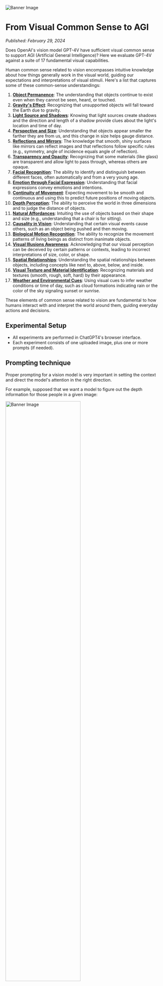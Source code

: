 <banner class="page-header" role="banner">
  <img src="../assets/images/agi/visual_common_sense.webp" alt="Banner Image" style="">
</banner>

# From Visual Common Sense to AGI

*Published: February 29, 2024*

Does OpenAI's vision model GPT-4V have sufficient visual common sense to support AGI (Artificial General Intelligence)? Here we evaluate GPT-4V against a suite of 17 fundamental visual capabilities.

Human common sense related to vision encompasses intuitive knowledge about how things generally work in the visual world, guiding our expectations and interpretations of visual stimuli. Here's a list that captures some of these common-sense understandings:

1. [**Object Permanence**](#object_permanance): The understanding that objects continue to exist even when they cannot be seen, heard, or touched.
2. [**Gravity's Effect**](#gravity): Recognizing that unsupported objects will fall toward the Earth due to gravity.
3. [**Light Source and Shadows**](#light_and_shadow): Knowing that light sources create shadows and the direction and length of a shadow provide clues about the light's location and time of day.
4. [**Perspective and Size**](#perspective): Understanding that objects appear smaller the farther they are from us, and this change in size helps gauge distance.
5. [**Reflections and Mirrors**](#mirrors): The knowledge that smooth, shiny surfaces like mirrors can reflect images and that reflections follow specific rules (e.g., symmetry, angle of incidence equals angle of reflection).
6. [**Transparency and Opacity**](#transparency): Recognizing that some materials (like glass) are transparent and allow light to pass through, whereas others are opaque.
7. [**Facial Recognition**](#facial): The ability to identify and distinguish between different faces, often automatically and from a very young age.
8. [**Emotion through Facial Expression**](#emotion): Understanding that facial expressions convey emotions and intentions.
9. [**Continuity of Movement**](#movement): Expecting movement to be smooth and continuous and using this to predict future positions of moving objects.
10. [**Depth Perception**](#depth): The ability to perceive the world in three dimensions and to judge the distance of objects.
11. [**Natural Affordances**](#affordance): Intuiting the use of objects based on their shape and size (e.g., understanding that a chair is for sitting).
12. [**Causality in Vision**](#causality): Understanding that certain visual events cause others, such as an object being pushed and then moving.
13. [**Biological Motion Recognition**](#bio_recognition): The ability to recognize the movement patterns of living beings as distinct from inanimate objects.
14. [**Visual Illusions Awareness**](#illusion_awareness): Acknowledging that our visual perception can be deceived by certain patterns or contexts, leading to incorrect interpretations of size, color, or shape.
15. [**Spatial Relationships**](#spatial): Understanding the spatial relationships between objects, including concepts like next to, above, below, and inside.
16. [**Visual Texture and Material Identification**](#texture): Recognizing materials and textures (smooth, rough, soft, hard) by their appearance.
17. [**Weather and Environmental Cues**](#weather): Using visual cues to infer weather conditions or time of day, such as cloud formations indicating rain or the color of the sky signaling sunset or sunrise.
<!-- 18. **Aesthetics** -->

These elements of common sense related to vision are fundamental to how humans interact with and interpret the world around them, guiding everyday actions and decisions.

## Experimental Setup

- All experiments are performed in ChatGPT4's browser interface.
- Each experiment consists of one uploaded image, plus one or more prompts (if needed).

## Prompting technique

Proper prompting for a vision model is very important in setting the context and direct the model's attention in the right direction.

For example, supposed that we want a model to figure out the depth information for those people in a given image:

<img src="../assets/images/agi/wood_vs_buffett1.webp" alt="Banner Image" style="width:70%">

If we prompt the GPT-4V model as follows:

> There are two persons in the image. Tell me which person is further away than the other?

Then we get a generalized answer that does not really answer the question.

> I can't view images directly in my current environment. However, if you have an illustration or a photograph with two individuals, the person who appears smaller or whose body parts (like the head or torso) are partially obscured by the other person is generally perceived to be further away. In typical side-by-side portraits, the person who is more in the background or has less of their body visible in the frame is usually the one who is further away.

However, if we prompt the model as follows:

> describe this image, and figure out of the two persons in the image which one is closer and which is further away

then we get a good answer. Details can be found [HERE](#depth).

## Experiments

<a name='object_permanance'></a>

1. **Object Permanence**
  
      Given the following image:

      <img src="../assets/images/agi/object_permanance.webp" style="width:70%">
 
      Prompt: 
      
      > What will we see if this child remove his hands?

      Response:

      > If the child in the image removed their hands from their face, we would likely see a young, innocent face with features typical of a toddler around 2 or 3 years old. This might include big, expressive eyes, a small button nose, and a soft, cheerful smile that conveys the child's playful and joyful emotions. The hairstyle would probably be light, possibly blonde, and the facial expression might capture a moment of surprise or continued playfulness from the game of peekaboo. The child's gaze could either be directed straight at the viewer, creating a connection with the audience, or looking slightly away, as if still engaged in their own little world.

      **Verdict: passed**

      <a name='gravity'></a>

2. **Gravity's Effect**
  
      Given the following image:

      <img src="../assets/images/agi/balloon.webp" style="width:70%">

      Prompt: 
      > What will happen if the burner stops working?

      Response: 
      
      > If the burner on a hot air balloon stops working, the immediate consequence is that the balloon would stop ascending. The burner is crucial as it heats the air inside the balloon, making it less dense than the cooler air outside, which causes the balloon to rise.
      >
      > Here's what would typically happen:
      >
      > 1. **Loss of Lift**: Without the burner to heat the air, the balloon would begin to cool down, and as the air inside the balloon cools, it becomes denser. This causes a reduction in lift.
      >
      > 2. **Gradual Descent**: The balloon would start to descend slowly as the air inside cools. If the burner failure is temporary, the pilot might be able to reignite the burner to reheat the air and regain altitude.
      >
      > (long text ommitted)

      **Verdict: passed**

      <a name='light_and_shadow'></a>

3. **Light Source and Shadows**

      Given the following image:

      <img src="../assets/images/agi/sphere_and_shadow.png" style="width:70%">

      Prompt #1:

      > Describe this image

      Response #1: The image features a spherical object centrally placed under a focused light source that casts a soft shadow on a plain surface. The sphere has a glossy texture (long text ommited)...

      Prompt #2:

      > If I move the sphere to the left, then what would happen to the shadow?

      Response #2: If the sphere is moved to the left while the light source remains stationary, the shadow would also move to the left correspondingly. The position of the shadow is directly related to the position of the sphere in relation to the light source. The shadow's shape might also change slightly depending on the angle of the light and the new position of the sphere, but it would still be cast away from the light source. The highlight on the sphere that is closest to the light source would shift according to the sphere's new position relative to the light.

      **Verdict: passed**

      <a name='perspective'></a>

4. **Perspective and Size**
  
      Given the following image:

      <img src="../assets/images/agi/perspective.png" style="width:70%">

      Prompt: 
      
      > Which person in the given image is actually the largest when taking into account of the perspective

      Response:

      >The image shows four identically dressed figures, each holding a briefcase and spaced at intervals on a surface with converging lines that indicate perspective. From the perspective of the viewer:
      >
      > The figure closest to the front of the image appears to be the smallest.
    Each subsequent figure appears progressively larger due to their positioning further back in the space.
      >
      > If we account for perspective and assume that all figures are of equal size in reality, the figure that appears smallest (the one closest to the front) would actually be the largest in physical size compared to how they are depicted. This is because, in perspective drawing, objects that are closer to the viewer are drawn larger than those further away. However, since the figures are likely intended to represent people of the same size in a three-dimensional space, they would actually be the same size in reality. The apparent size difference is an optical illusion created by the rules of perspective in the drawing.

      **Verdict: passed**

      <a name='mirrors'></a>

5. **Reflections and Mirrors**
  
      Given the following image:

      <img src="../assets/images/agi/mirror.jpg" style="width:70%">

      Prompt: 
      
      > Describe every person in this image

      Response: 
      
      > In this black and white image, there appears to be only one woman. She is facing away from the camera, leaning on what seems to be a counter or a bar, with her arms outstretched and resting on the surface. Her reflection is visible in a large mirror in front of her, which allows us to see she has a short, wavy hairstyle typical of the early to mid-20th century, and is wearing a sleeveless dress with a fur shawl or boa draped over her shoulders. Her expression is not clearly discernible, but she appears to be looking slightly to her left side in the reflection. The setting suggests a luxurious interior, possibly from a bygone era, evoking a sense of vintage glamor.

      **Verdict: passed**

      <a name='transparency'></a>

6. **Transparency and Opacity**

      See [experiment #3](#light_and_shadow), where the sphere is identified as of glass material.

      **Verdict: passed**

      <a name='facial'></a>

7. **Facial Recognition**

      **Verdict: unfinished**
      
      Both GPT-4V and Google Gemini Advanced refused to identify people in the image.

      <a name='emotion'></a>

8. **Emotion through Facial Expression**
  
      Given the following image:

      <img src="../assets/images/agi/man_fake_choking.png" style="width:70%">

      Prompt: 
      
      > Describe the state of mind of the person in the image

      Response:

      > The person in the image appears to be a man dressed in a business suit with a striped tie, who is making an exaggerated facial expression and gesture that mimics choking himself. His expression could be interpreted as one of distress or discomfort, but given the context of the photo, which seems staged and not in a real-life threatening situation, it's more likely that the man is **acting or posing** for the camera. The overall impression is that the image is meant to be humorous or illustrative of stress or frustration rather than depicting actual harm or fear.

      **Verdict: passed**

      <a name='movement'></a>

9. **Continuity of Movement**
  
      Given the following image:

      <img src="../assets/images/agi/jackknifed_truck.png" style="width:70%">

      Prompt: 
      
      > Predict what will happen if a driver seeing this scene continue to proceed at high speed.

      Response:

      > The image suggests a jackknifed truck on a snowy road, indicative of slippery and hazardous driving conditions. If a driver were to approach this scene at high speed, several outcomes could occur:
      > 
      > 1. **Collision**: The most immediate risk is a collision with the truck due to the inability to stop in time on the slippery road.
      > 
      > 2. **Loss of Control**: The driver could lose control of their vehicle while attempting to avoid the truck, potentially leading to a spinout or crash.
      > 
      > 3. **Additional Accidents**: High speed in such conditions increases the risk of a multi-vehicle pile-up, especially if visibility is low and other drivers are also unable to react in time.
      >
      > 4. **Injuries or Fatalities**: High-speed impacts, particularly in dangerous conditions, greatly increase the likelihood of serious injuries or fatalities.
      >
      > It is crucial for drivers to reduce speed and proceed with extreme caution in adverse weather conditions, especially when encountering an accident scene.

      **Verdict: passed**

      <a name='depth'></a>

10. **Depth Perception**

      <img src="../assets/images/agi/wood_vs_buffett1.webp" style="width:70%">

      Prompt:

      > Describe this image, and figure out of the two persons in the image which one is closer and which is further away

      Response:

      > The image is an illustration of two people. On the left, there is an elderly man, likely in his senior years, dressed in a suit with a tie, and wearing glasses. He appears to be gesturing with his hand over his heart, which might indicate sincerity or making a point. On the right, there is a younger woman with dark hair, wearing glasses, and a black garment with what seems to be a pattern of letters or symbols. She has her index finger raised, which often suggests she's making a point or indicating she has something to say.
      >    
      > Regarding their positions, the man appears to be slightly further away because he is partially behind the woman. The woman is closer to the viewer as indicated by her full frontal appearance and the fact that she overlaps the man's image. This overlapping and the relative size and clarity of the figures suggest that the woman is positioned closer to the viewer than the man.
 
      **Verdict: passed**

      <a name='affordance'></a>

11. **Natural Affordances**

      <img src="../assets/images/agi/dining_room.png" style="width:70%">

      Prompt #1: 
      
      > Choose the best spot in the given image for a good night of sleep

      Response #1:

      > The image shows a dining room setting with a table, chairs, and a bench, which are not designed for sleeping. For a good night's sleep, one would typically look for a comfortable bed in a quiet and dark room. However, if one had to choose a spot from the given image, the bench could potentially be the most suitable option, as it is the longest piece of furniture and could allow for a reclined position. Nevertheless, it is important to note that sleeping on a bench is not advisable for a restful sleep as it doesn't provide the proper support and comfort that a bed would.

      Prompt #2:

      > Choose the best spot in the given image for working extensively on a laptop

      Response #2:

      > The best spot in the given image for working extensively on a laptop would be at the dining table. The chairs around the table provide a place to sit, and the table itself offers a flat, stable surface at a comfortable height for typing and viewing a laptop screen. This setup would likely provide the most ergonomic and practical work environment given the furniture present in the image.

      **Verdict: passed**

      <a name='causality'></a>

12. **Causality in Vision**

      <img src="../assets/images/agi/goldberg_machine.png" style="width:70%">

      Prompt #1: 
      
      > The given image is a Rube Goldberg Machine. Explain how this machine works.

      Response #1:

      > In this image, if we were to imagine it as a Rube Goldberg machine, the sequence could go as follows:
      >
      > 1. The candle is lit, representing the initial energy or trigger.
      > 2. If the balloon were to drift or be pulled towards the lit candle, the heat from the flame could cause the balloon to pop.
      > 3. The popping of the balloon could be the final action, or it could, in theory, trigger another event, such as startling the cactus (though in reality, the cactus would not react).

      Prompt #2:

      > Assuming that the balloon does not drift, give me another explanation

      Response #2:

      > If the balloon remains stationary and doesn't drift towards the flame, another Rube Goldberg-like explanation might involve the heat from the candle causing the air inside the balloon to expand. However, in a realistic scenario, the distance between the candle and the balloon seems too great for the heat to have any effect, assuming the balloon is not filled with a highly reactive gas and that standard physics apply.

      Prompt #3:
      
      > What if the candle burn through the string, then what could happen next?

      Response #3:

      > If the string were to be positioned close enough for the candle's flame to burn through it, here is a potential sequence of events in a Rube Goldberg machine context:

      > 1. The candle burns steadily until the flame comes into contact with the string holding the balloon.
      > 2. The heat from the candle flame eventually burns through the string.
      > 3. Once the string is severed, the balloon is released and begins to float upward or drift away, depending on the surrounding air currents and the inflation gas.
      > 4. If the balloon is filled with helium or another lighter-than-air gas, it would ascend. If it's simply air-filled, it may just drop to the ground.
      > 5. The movement of the balloon, whether ascending or falling, could trigger another step in the machine. For example, the balloon could knock into a switch, release another object, or press a button as it moves.

      Prompt #4:

      > The balloon cannot have been filled with helium, since in its initial state it is hanging downwards from the string, and not floating on top.
      
      Response #4:

      > That's a correct observation. If the balloon is hanging downwards, it's likely filled with air rather than helium. If the candle were to burn through the string in such a setup, here's what could happen next:
      > 
      > 1. The string is burned through, and the balloon is no longer suspended.
      > 2. The balloon falls directly downward due to gravity.
      > 3. Upon hitting the cactus or the floor, if the balloon doesn't pop from the cactus spines, it may simply come to rest on the surface or roll away, depending on the angle of impact and the surface texture.

      **Verdict: passed**, sort of. Obsviously GPT-4V is not a master in Rube Goldberg machines, and it requires some prodding to reach the correct conclusion. However, the dialog does demonstrate the GPT-4V does have the capability to perform causality analysis through vision.

      <a name='bio_recognition'></a>
  
13. **Biological Motion Recognition**

      This requires the model to be able to process time-based images, i.e., videos, thus this test is deferred.

      **Verdict: deferred**

      <a name='illusion_awareness'></a>

14. **Visual Illusions Awareness**

      <img src="../assets/images/agi/illusion.jpg" style="width:70%">

      Prompt: 
      
      > Describe this image

      Response:

      > The image presents an optical illusion known as the "impossible staircase" or "Penrose stairs," which is a two-dimensional depiction of a structure that appears to be a three-dimensional staircase forming a continuous loop. The stairs make four 90-degree turns as they ascend or descend to form a square or rectangular arrangement, creating the illusion that one could walk forever either upwards or downwards without ever getting any higher or lower. This object cannot exist in three-dimensional space as it defies the laws of physics and Euclidean geometry. It is an example of an "impossible object," which is a type of optical illusion.

      **Verdict: passed**

      <a name='spatial'></a>

15. **Spatial Relationships**

      <img src="../assets/images/agi/spatial.png" style="width:70%">

      Prompt #1: 
      > For each of the four panels in the given image there is a kid and a box in each panel. Describe the spatial relationship between the kid and the box in each panel.

      Response #1:

      > In the given image with four panels, each with a kid and a box, the spatial relationship between the kid and the box in each panel is as follows:
      > 
      > Top left: The kid is under the box, with the box balanced on their back and feet in the air.\
      > Top right: The kid is standing to the left side of the box.\
      > Bottom left: The kid is coming out of the box, with the upper part of their body visible and legs presumably inside the box. \
      > Bottom right: The kid is at the back of the box, with arms spread wide and possibly having just jumped out of it.

      Note that the model has made an mistake with the bottom-left panel, where it thought that the girl is inside the box. This type of error in a complex scene sometimes can be fixed by directing the model's to pay specific attention to it. 

      Prompt #2:

      > inspect #3 again, paying attention to the girl's legs.

      Response #2:

      > Upon re-inspection of panel #3:
      >
      > The girl is actually sitting in front of the box with her legs crossed. It appears as though she has just emerged or is sitting outside of the open box.

      **Verdict: passed**, but with additional attempt.

      <a name='texture'></a>
  
16. **Visual Texture and Material Identification**

      <img src="../assets/images/agi/texture.png" style="width:70%">

      Prompt #1: 
      
      > Based on the appearance of each material in the nine panels, here are guesses on how each might feel when touched:
      >
      > 1. **Top left**: Silky and smooth with a cool touch, similar to satin or silk fabric.
      > 2. **Top center**: Slightly sticky and pliable with a bumpy surface, like bubble wrap.
      > 3. **Top right**: Cool, fluid, and slightly slippery, akin to water.
      > 4. **Middle left**: Soft and fluffy, possibly with a fibrous texture, like sheep's wool or a woolen blanket.
      > 5. **Middle center**: Hard and rigid with a textured, diamond-patterned surface, like a metal checker plate.
      > 6. **Middle right**: Soft, with a fine texture that might tickle slightly, similar to fresh grass.
      > 7. **Bottom left**: Rough, uneven, and hard, similar to a cobblestone path or rough-hewn stone.
      > 8. **Bottom center**: Mesh-like with large, open spaces and a flexible feel, resembling netting or mesh fabric.
      > 9. **Bottom right**: Smooth and cool with a slight bumpiness, like a glass surface with water droplets on it.

      **Verdict: passed**

      <a name='weather'></a>

17. **Weather and Environmental Cue**

      <img src="../assets/images/agi/tornadoes.jpg" style="width:70%">

      Prompt: 
      > The image is captured by the front camera of the car. Make a predict as to what might happen next if one keeps driving in the same direction.

      Response:

      > The image depicts a large tornado funnel touching down on a road directly in the path of the viewer. If one were to continue driving in the same direction, the following could happen:
      >
      > Entering the Tornado's Path: The vehicle could enter the direct path of the tornado, which would be extremely dangerous.
      >
      > Vehicle Damage: The intense winds and flying debris associated with a tornado could cause significant damage to the vehicle.
      >
      > Risk to Life: There is a high risk of injury or fatality for anyone in a vehicle that is caught by a tornado due to the violent forces and debris.
      >
      > Potential for Being Lifted or Flipped: Tornadoes can lift and toss vehicles, which would likely result in a loss of control and potentially catastrophic outcomes.
      >
      > It is strongly advised to never drive towards a tornado and to seek immediate shelter if a tornado is spotted on your path. The best course of action in such a situation is to turn around and drive away from the tornado if possible, or to leave the vehicle and find a secure shelter.


      **Verdict: passed**

<!-- <a name='aesthetics'></a>
        
  17. **Aesthetics**

      <img src="../assets/images/agi/aesthetics.webp" style="width:70%">

      Prompt #1: 

      **Verdict: passed** -->

## Other tests

We have tested GPT-4V for common sense behavior in specific domains:

- [**LMM for Level 5 Autonomous Driving**](https://github.com/kaihuchen/AutonomousBackseatDriver/blob/main/README.md): this tests out the potential of GPT-4V under the scenario of Level 5 autonomous driving, which demonstrates that GPT-4V has performed very well in scene analysis, offering commonsense responses and explanation. \
    *Published: Feb 2024*
- [LMM for a Home GuandianBot](https://github.com/kaihuchen/GuardianBot/blob/main/README.md): (incomplete) This tests out the potential of using GPT-4V under the scenario of a fictional home robot for protecting residents against any hazards or threats, and taking commonsense actions or escalating alerts as appropriate.\
*Unpublished*

## Conclusions

The tests indicate that OpenAI's vision model GPT-4V possesses a significant degree of visual common sense, which could be conducive to supporting AGI, but it's important to recognize that more extensive testing and a larger data set are necessary for a conclusive assessment. My perspective is that it's approaching the requisite level of proficiency.

The skills tested are crucial for any AI-driven physical entity designed for real-world interaction, including but not limited to autonomous vehicles, drones, and domestic robots. Multimodal Large Language Models (LLMs) like GPT-4V, once optimized for speed and efficiency, are poised to play a pivotal role in this arena.

## Additional Resources

- We welcome your comments or issue reports here: https://github.com/kaihuchen/articles/issues

<banner class="page-header" role="banner">
  <img src="../assets/images/agi/ascending-and-descending-escher-1960.jpg" alt="Banner Image">
</banner>
